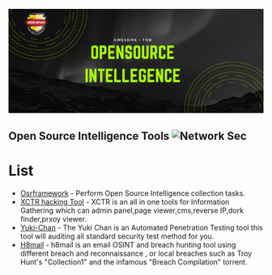 ![Open Source Intelligence Tools](https://github.com/briskinfosec/Awesome-Tool_of_the_Day/blob/main/Open%20Source%20Intelligence/osint.png) 

Open Source Intelligence Tools ![Network Sec](https://img.shields.io/badge/Awesome-OSINT-success)
----------------------
#  List 

* [Osrframework](https://github.com/briskinfosec/Awesome-Tool_of_the_Day/blob/main/Open%20Source%20Intelligence/Tools/Osrframework-master.md) - Perform Open Source Intelligence collection tasks.
* [XCTR hacking Tool](https://github.com/briskinfosec/Awesome-Tool_of_the_Day/blob/main/Open%20Source%20Intelligence/Tools/XCTR%20HACKING%20TOOL.md) - XCTR is an all in one tools for Information Gathering which can admin panel,page viewer,cms,reverse IP,dork finder,prxoy viewer.
* [Yuki-Chan](https://github.com/briskinfosec/Awesome-Tool_of_the_Day/blob/main/Open%20Source%20Intelligence/Tools/YUKI-CHAN.md) - The Yuki Chan is an Automated Penetration Testing tool this tool will auditing all standard security test method for you.
* [H8mail](https://github.com/briskinfosec/Awesome-Tool_of_the_Day/blob/main/Open%20Source%20Intelligence/Tools/h8mail.md) - h8mail is an email OSINT and breach hunting tool using different breach and reconnaissance , or local breaches such as Troy Hunt's "Collection1" and the infamous "Breach Compilation" torrent.
